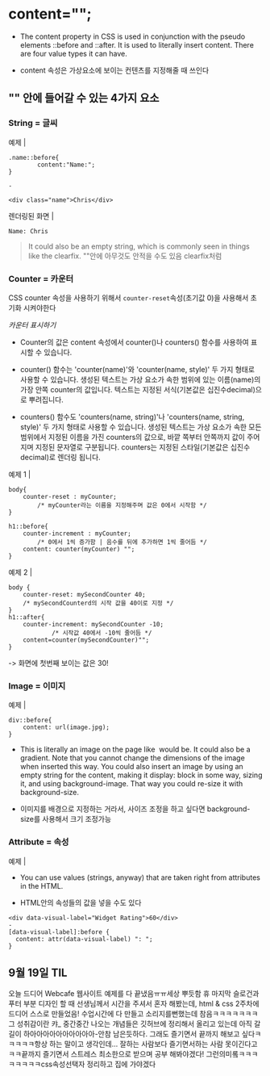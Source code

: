 # content="";



* The content property in CSS is used in conjunction with the pseudo elements ::before and ::after. It is used to literally insert content. There are four value types it can have.

* content 속성은 가상요소에 보이는 컨텐츠를 지정해줄 때 쓰인다

## "" 안에 들어갈 수 있는 4가지 요소



### String = 글씨

예제 | 

```
.name::before{
		content:"Name:";
}

-

<div class="name">Chris</div>

```

렌더링된 화면 |

```
Name: Chris
```




> It could also be an empty string, which is commonly seen in things like the clearfix.
> ""안에 아무것도 안적을 수도 있음 clearfix처럼

### Counter = 카운터 

CSS counter 속성을 사용하기 위해서 `counter-reset`속성(초기값 0)을 사용해서 초기화 시켜야한다

*카운터 표시하기*

* Counter의 값은 content 속성에서 counter()나 counters() 함수를 사용하여 표시할 수 있습니다.

* counter() 함수는 'counter(name)'와 'counter(name, style)' 두 가지 형태로 사용할 수 있습니다. 생성된 텍스트는 가상 요소가 속한 범위에 있는 이름(name)의 가장 안쪽 counter의 값입니다. 텍스트는 지정된 서식(기본값은 십진수decimal)으로 뿌려집니다.

* counters() 함수도 'counters(name, string)'나 'counters(name, string, style)' 두 가지 형태로 사용할 수 있습니다. 생성된 텍스트는 가상 요소가 속한 모든 범위에서 지정된 이름을 가진 counters의 값으로, 바깥 쪽부터 안쪽까지 값이 주어지며 지정된 문자열로 구분됩니다. counters는 지정된 스타일(기본값은 십진수decimal)로 렌더링 됩니다.


예제 1 | 

```
body{
	counter-reset : myCounter; 
		/* myCounter라는 이름을 지정해주며 값은 0에서 시작함 */
}

h1::before{
	counter-increment : myCounter;
		/* 0에서 1씩 증가함 | 음수를 뒤에 추가하면 1씩 줄어듬 */
	content: counter(myCounter) "";
}

```

예제 2 |

```
body {
	counter-reset: mySecondCounter 40;
	/* mySecondCounterd의 시작 값을 40이로 지정 */
}
h1::after{
	counter-increment: mySecondCounter -10;
			/* 시작값 40에서 -10씩 줄어듬 */
	content=counter(mySecondCounter)"";
}
```

-> 화면에 첫번째 보이는 값은 30!


### Image = 이미지

예제 | 

```
div::before{
	content: url(image.jpg);
}
```

* This is literally an image on the page like <img> would be. It could also be a gradient. Note that you cannot change the dimensions of the image when inserted this way. You could also insert an image by using an empty string for the content, making it display: block in some way, sizing it, and using background-image. That way you could re-size it with background-size.

* 이미지를 배경으로 지정하는 거라서, 사이즈 조정을 하고 싶다면 background-size를 사용해서 크기 조정가능

### Attribute = 속성

예제 | 

* You can use values (strings, anyway) that are taken right from attributes in the HTML.

* HTML안의 속성들의 값을 넣을 수도 있다

```
<div data-visual-label="Widget Rating">60</div>
-
[data-visual-label]:before {
  content: attr(data-visual-label) ": ";
}
```



## 9월 19일 TIL

오늘 드디어 Webcafe 웹사이트 예제를 다 끝냈음ㅠㅠ세상 뿌듯함 휴
마지막 슬로건과 푸터 부분 디자인 할 때 선생님께서 시간을 주셔서 혼자 해봤는데, html & css 2주차에 드디어 스스로 만들었음! 수업시간에 다 만들고 소리지를뻔했는데 참음ㅋㅋㅋㅋㅋㅋㅋ그 성취감이란 캬_ 중간중간 나오는 개념들은 깃허브에 정리해서 올리고 있는데 아직 갈 길이 하아아아아아아아아아아-안참 남은듯하다. 그래도 즐기면서 끝까지 해보고 싶다ㅋㅋㅋㅋㅋ항상 하는 말이고 생각인데... 잘하는 사람보다 즐기면서하는 사람 못이긴다고ㅋㅋ끝까지 즐기면서 스트레스 최소한으로 받으며 공부 해봐야겠다! 그런의미롴ㅋㅋㅋㅋㅋㅋㅋㅋcss속성선택자 정리하고 집에 가야겠다